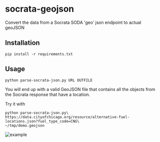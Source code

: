 socrata-geojson
===============

Convert the data from a Socrata SODA 'geo' json endpoint to actual geoJSON

## Installation

    pip install -r requirements.txt

## Usage

    python parse-socrata-json.py URL OUTFILE

You will end up with a valid GeoJSON file that contains all the objects from the Socrata response that have a location.

Try it with

    python parse-socrata-json.py\
    https://data.cityofchicago.org/resource/alternative-fuel-locations.json?fuel_type_code=CNG\
    ~/tmp/demo.geojson

![example](https://www.dropbox.com/s/k1qmtcy1z7s5sb1/Screenshot%202014-06-09%2011.25.20.png)